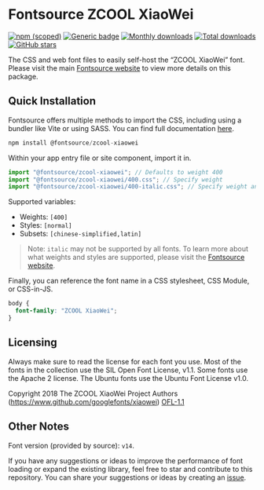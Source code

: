 # Fontsource ZCOOL XiaoWei

[![npm (scoped)](https://img.shields.io/npm/v/@fontsource/zcool-xiaowei?color=brightgreen)](https://www.npmjs.com/package/@fontsource/zcool-xiaowei) [![Generic badge](https://img.shields.io/badge/fontsource-passing-brightgreen)](https://github.com/fontsource/fontsource) [![Monthly downloads](https://badgen.net/npm/dm/@fontsource/zcool-xiaowei)](https://github.com/fontsource/fontsource) [![Total downloads](https://badgen.net/npm/dt/@fontsource/zcool-xiaowei)](https://github.com/fontsource/fontsource) [![GitHub stars](https://img.shields.io/github/stars/fontsource/fontsource.svg?style=social&label=Star)](https://github.com/fontsource/fontsource/stargazers)

The CSS and web font files to easily self-host the “ZCOOL XiaoWei” font. Please visit the main [Fontsource website](https://fontsource.org/fonts/zcool-xiaowei) to view more details on this package.

## Quick Installation

Fontsource offers multiple methods to import the CSS, including using a bundler like Vite or using SASS. You can find full documentation [here](https://fontsource.org/docs/getting-started/introduction).

```javascript
npm install @fontsource/zcool-xiaowei
```

Within your app entry file or site component, import it in.

```javascript
import "@fontsource/zcool-xiaowei"; // Defaults to weight 400
import "@fontsource/zcool-xiaowei/400.css"; // Specify weight
import "@fontsource/zcool-xiaowei/400-italic.css"; // Specify weight and style
```

Supported variables:
- Weights: `[400]`
- Styles: `[normal]`
- Subsets: `[chinese-simplified,latin]`

> Note: `italic` may not be supported by all fonts. To learn more about what weights and styles are supported, please visit the [Fontsource website](https://fontsource.org/fonts/zcool-xiaowei).

Finally, you can reference the font name in a CSS stylesheet, CSS Module, or CSS-in-JS.

```css
body {
  font-family: "ZCOOL XiaoWei";
}
```

## Licensing
Always make sure to read the license for each font you use. Most of the fonts in the collection use the SIL Open Font License, v1.1. Some fonts use the Apache 2 license. The Ubuntu fonts use the Ubuntu Font License v1.0.

Copyright 2018 The ZCOOL XiaoWei Project Authors (https://www.github.com/googlefonts/xiaowei)
[OFL-1.1](http://scripts.sil.org/OFL)

## Other Notes
Font version (provided by source): `v14`.

If you have any suggestions or ideas to improve the performance of font loading or expand the existing library, feel free to star and contribute to this repository. You can share your suggestions or ideas by creating an [issue](https://github.com/fontsource/fontsource/issues).